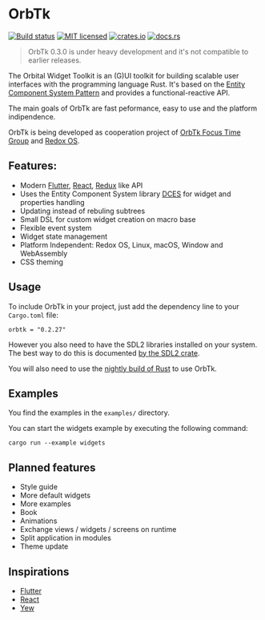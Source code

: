 # OrbTk

[![Build status](https://gitlab.com/orbtk/orbtk/badges/master/build.svg)](https://gitlab.com/orbtk/orbtk/pipelines)
[![MIT licensed](https://img.shields.io/badge/license-MIT-blue.svg)](./LICENSE)
[![crates.io](https://img.shields.io/badge/crates.io-v0.2.27-orange.svg)](https://crates.io/crates/orbtk)
[![docs.rs](https://docs.rs/orbtk/badge.svg)](https://docs.rs/orbtk)

> OrbTk 0.3.0 is under heavy development and it's not compatible to earlier releases.

The Orbital Widget Toolkit is an (G)UI toolkit for building scalable user interfaces with the programming language Rust. It's based
on the [Entity Component System Pattern](https://en.wikipedia.org/wiki/Entity%E2%80%93component%E2%80%93system) and provides a functional-reactive API. 

The main goals of OrbTk are fast peformance, easy to use and the platform indipendence.

OrbTk is being developed as cooperation project of [OrbTk Focus Time Group](https://gitlab.com/orbtk) and [Redox OS](https://www.redox-os.org/).

## Features:

* Modern [Flutter](https://flutter.io/), [React](https://reactjs.org/), [Redux](https://redux.js.org/) like API
* Uses the Entity Component System library [DCES](https://gitlab.com/orbtk/dces-rust) for widget and properties handling
* Updating instead of rebuling subtrees
* Small DSL for custom widget creation on macro base
* Flexible event system
* Widget state management
* Platform Independent: Redox OS, Linux, macOS, Window and WebAssembly
* CSS theming

## Usage

To include OrbTk in your project, just add the dependency
line to your `Cargo.toml` file:

```text
orbtk = "0.2.27"
```

However you also need to have the SDL2 libraries installed on your
system.  The best way to do this is documented [by the SDL2
crate](https://github.com/AngryLawyer/rust-sdl2#user-content-requirements).

You will also need to use the [nightly build of Rust](https://github.com/rust-lang-nursery/rustup.rs/blob/master/README.md#working-with-nightly-rust) to use OrbTk. 

## Examples

You find the examples in the `examples/` directory.

You can start the widgets example by executing the following command:

```text
cargo run --example widgets
```

## Planned features

* Style guide
* More default widgets
* More examples
* Book
* Animations
* Exchange views / widgets / screens on runtime
* Split application in modules
* Theme update

## Inspirations

* [Flutter](https://flutter.io/)
* [React](https://reactjs.org/)
* [Yew](https://github.com/DenisKolodin/yew)

